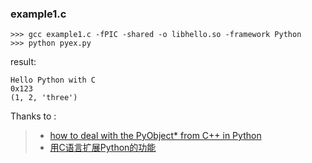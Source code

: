 ### example1.c
    
    >>> gcc example1.c -fPIC -shared -o libhello.so -framework Python
    >>> python pyex.py

result:

    Hello Python with C
    0x123
    (1, 2, 'three')

Thanks to :
> * [how to deal with the PyObject* from C++ in Python](http://stackoverflow.com/questions/20281372/how-to-deal-with-the-pyobject-from-c-in-python)
> * [用C语言扩展Python的功能](http://www.ibm.com/developerworks/cn/linux/l-pythc/)

